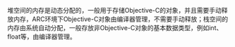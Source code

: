 堆空间的内存是动态分配的，一般用于存储Objective-C的对象，并且需要手动释放内存，ARC环境下Objective-C对象由编译器管理，不需要手动释放；栈空间的内存由系统自动分配，一般存放非Objective-C对象的基本数据类型，例如int、float等，由编译器管理。
